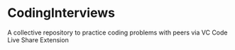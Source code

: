# CodingInterviews

A collective repository to practice coding problems with peers via VC Code Live Share Extension
